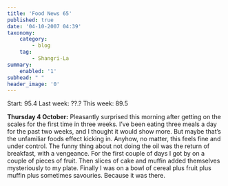 ```yaml
---
title: 'Food News 65'
published: true
date: '04-10-2007 04:39'
taxonomy:
    category:
        - blog
    tag:
        - Shangri-La
summary:
    enabled: '1'
subhead: " "
header_image: '0'
---
```


Start: 95.4 Last week: ??.? This week: 89.5

**Thursday 4 October:** Pleasantly surprised this morning after getting on the scales for the first time in three weeks. I’ve been eating three meals a day for the past two weeks, and I thought it would show more. But maybe that’s the unfamiliar foods effect kicking in. Anyhow, no matter, this feels fine and under control. The funny thing about not doing the oil was the return of breakfast, with a vengeance. For the first couple of days I got by on a couple of pieces of fruit. Then slices of cake and muffin added themselves mysteriously to my plate. Finally I was on a bowl of cereal plus fruit plus muffin plus sometimes savouries. Because it was there.
